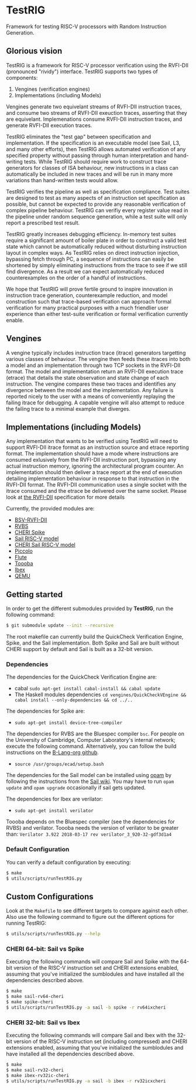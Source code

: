 # TestRIG
Framework for testing RISC-V processors with Random Instruction Generation.

## Glorious vision
TestRIG is a framework for RISC-V processor verification using the RVFI-DII (pronounced "rividy") interface.
TestRIG supports two types of components:

1. Vengines (verification engines)
2. Implementations (including Models)

Vengines generate two equivelant streams of RVFI-DII instruction traces, and consume two streams of RVFI-DII exeuction traces, asserting that they are equivelant.
Implemenations consume RVFI-DII instruction traces, and generate RVFI-DII execution traces.

TestRIG eliminates the "test gap" between specification and implementation.
If the specification is an executable model (see Sail, L3, and many other efforts), then TestRIG allows automated verification of any specified property without passing through human interpretation and hand-writing tests.
While TestRIG should require work to construct trace generators for classes of ISA behaviour, new instructions in a class can automatically be included in new traces and will be run in many more variations than hand-written tests would allow.

TestRIG verifies the pipeline as well as specification compliance.
Test suites are designed to test as many aspects of an instruction set specification as possible, but cannot be expected to provide any reasonable verification of complex pipeline behaviour.
TestRIG can verifiy every register value read in the pipeline under random sequence generation, while a test suite will only report a prescribed test result.

TestRIG greatly increases debugging efficiency.
In-memory test suites require a significant amount of boiler plate in order to construct a valid test state which cannot be automatically reduced without disturbing instruction layout in complex ways.
As TestRIG relies on direct instruction injection, bypassing fetch through PC, a sequence of instructions can easily be shortened by simply eliminating instructions from the trace to see if we still find divergence.
As a result we can expect automatically reduced counterexamples on the order of a handful of instructions.

We hope that TestRIG will prove fertile ground to inspire innovation in instruction trace generation, counterexample reduction, and model construction such that trace-based verification can approach formal verification for many practical purposes with a much friendlier user experience than either test-suite verification or formal verification currently enable.

## Vengines
A vengine typically includes instruction trace (itrace) generators targetting various classes of behaviour.
The vengine then feeds these itraces into both a model and an implementation through two TCP sockets in the RVFI-DII format.
The model and implementation return an RVFI-DII execution trace (etrace) that details the state observation and state change of each instruction.
The vengine compares these two traces and identifies any divergence between the model and the implementation.
Any failure is reported nicely to the user with a means of conveniently replaying the failing itrace for debugging.
A capable vengine will also attempt to reduce the failing trace to a minimal example that diverges.

## Implementations (including Models)
Any implementation that wants to be verified using TestRIG will need to support RVFI-DII itrace format as an instruction source and etrace reporting format.
The implementation should have a mode where instructions are consumed exlusively from the RVFI-DII instruction port, bypassing any actual instruction memory, ignoring the architectural program counter.
An implementation should then deliver a trace report at the end of execution detailing implementation behaviour in response to that instruction in the RVFI-DII format.
The RVFI-DII communication uses a single socket with the itrace consumed and the etrace be delivered over the same socket. Please look at [the RVFI-DII](https://github.com/CTSRD-CHERI/TestRIG/blob/master/RVFI-DII.md) specification for more details

Currently, the provided modules are:
- [BSV-RVFI-DII](https://github.com/CTSRD-CHERI/BSV-RVFI-DII.git)
- [RVBS](https://github.com/CTSRD-CHERI/RVBS.git)
- [CHERI Spike](https://github.com/CTSRD-CHERI/riscv-isa-sim.git)
- [Sail RISC-V model](https://github.com/rems-project/sail-riscv.git)
- [CHERI Sail RISC-V model](https://github.com/CTSRD-CHERI/sail-cheri-riscv.git)
- [Piccolo](https://github.com/CTSRD-CHERI/Piccolo.git)
- [Flute](https://github.com/CTSRD-CHERI/Flute.git)
- [Toooba](https://github.com/CTSRD-CHERI/Toooba.git)
- [Ibex](https://github.com/CTSRD-CHERI/ibex.git)
- [QEMU](https://github.com/CTSRD-CHERI/qemu.git)

## Getting started

In order to get the different submodules provided by **TestRIG**, run the following command:

```sh
$ git submodule update --init --recursive
```

The root makefile can currently build the QuickCheck Verification Engine, Spike, and the Sail implementation. Both Spike and Sail are built without CHERI support by default and Sail is built as a 32-bit version.

### Dependencies
The dependencies for the QuickCheck Verification Engine are:
- cabal `sudo apt-get install cabal-install && cabal update`
- The Haskell modules dependencies `cd vengines/QuickCheckVEngine && cabal install --only-dependencies && cd ../..`

The dependencies for Spike are:
- `sudo apt-get install device-tree-compiler`

The dependencies for RVBS are the Bluespec compiler `bsc`. For people on the University of Cambridge, Computer Laboratory's internal network; execute the following command. Alternatively, you can follow the build instructions on the [B-Lang-org github](https://github.com/B-Lang-org/bsc).
- `source /usr/groups/ecad/setup.bash`

The dependencies for the Sail model can be installed using
[opam](http://opam.ocaml.org/) by following the instructions from the
[Sail wiki](https://github.com/rems-project/sail/blob/sail2/INSTALL.md). You may have to run `opam update` and `opam upgrade` occasionally if sail gets updated.

The dependencies for Ibex are verilator:
- `sudo apt-get install verilator`

Toooba depends on the Bluespec compiler (see the dependencies for RVBS) and verilator. Toooba needs the version of verilator to be greater than: `Verilator 3.922 2018-03-17 rev verilator_3_920-32-gdf3d1a4`

### Default Configuration

You can verify a default configuration by executing:
```sh
$ make
$ utils/scripts/runTestRIG.py
```

## Custom Configurations
Look at the `Makefile` to see different targets to compare against each other. Also use the following command to figure out the different options for running TestRIG:

```sh
$ utils/scripts/runTestRIG.py --help
```

### CHERI 64-bit: Sail vs Spike
Executing the following commands will compare Sail and Spike with the 64-bit version of the RISC-V instruction set and CHERI extensions enabled, assuming that you've initialized the sumblodules and have installed all the dependencies described above.
```sh
$ make
$ make sail-rv64-cheri
$ make spike-cheri
$ utils/scripts/runTestRIG.py -a sail -b spike -r rv64ixcheri
```

### CHERI 32-bit: Sail vs Ibex
Executing the following commands will compare Sail and Ibex with the 32-bit version of the RISC-V instruction set (including compressed) and CHERI extensions enabled, assuming that you've initialized the sumblodules and have installed all the dependencies described above.
```sh
$ make
$ make sail-rv32-cheri
$ make ibex-rv32ic-cheri
$ utils/scripts/runTestRIG.py -a sail -b ibex -r rv32icxcheri
```
